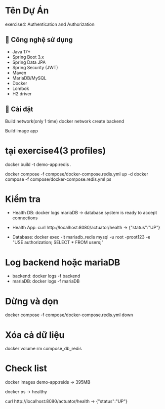# Tên Dự Án

exercise4: Authentication and Authorization

## 🔹 Công nghệ sử dụng

- Java 17+
- Spring Boot 3.x
- Spring Data JPA
- Spring Security (JWT)
- Maven
- MariaDB/MySQL
- Docker
- Lombok
- H2 driver

## 🔹 Cài đặt
Build network(only 1 time)
docker network create backend

Build image app
# tại exercise4(3 profiles)
docker build -t demo-app:redis .


docker compose -f compose/docker-compose.redis.yml up -d
docker compose -f compose/docker-compose.redis.yml ps

# Kiểm tra
- Health DB: docker logs mariaDB 
-> database system is ready to accept connections

- Health App: curl http://localhost:8080/actuator/health
-> {"status":"UP"}

- Database:
  docker exec -it mariadb_redis mysql -u root -proot123 -e "USE authorization; SELECT * FROM users;"

# Log backend hoặc mariaDB
- backend: docker logs -f backend
- mariaDB: docker logs -f mariaDB

# Dừng và dọn
docker compose -f compose/docker-compose.redis.yml down

# Xóa cả dữ liệu
docker volume rm compose_db_redis

# Check list
docker images demo-app:reids
-> 395MB

docker ps
-> healthy

curl http://localhost:8080/actuator/health
-> {"status":"UP"}

